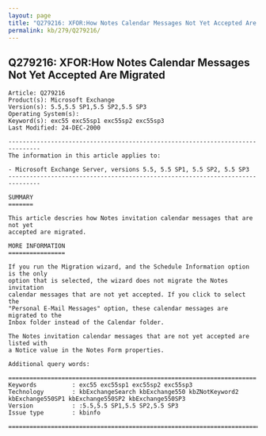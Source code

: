 ```yaml
---
layout: page
title: "Q279216: XFOR:How Notes Calendar Messages Not Yet Accepted Are Migrated"
permalink: kb/279/Q279216/
---
```


## Q279216: XFOR:How Notes Calendar Messages Not Yet Accepted Are Migrated

	Article: Q279216
	Product(s): Microsoft Exchange
	Version(s): 5.5,5.5 SP1,5.5 SP2,5.5 SP3
	Operating System(s): 
	Keyword(s): exc55 exc55sp1 exc55sp2 exc55sp3
	Last Modified: 24-DEC-2000
	
	-------------------------------------------------------------------------------
	The information in this article applies to:
	
	- Microsoft Exchange Server, versions 5.5, 5.5 SP1, 5.5 SP2, 5.5 SP3 
	-------------------------------------------------------------------------------
	
	SUMMARY
	=======
	
	This article descries how Notes invitation calendar messages that are not yet
	accepted are migrated.
	
	MORE INFORMATION
	================
	
	If you run the Migration wizard, and the Schedule Information option is the only
	option that is selected, the wizard does not migrate the Notes invitation
	calendar messages that are not yet accepted. If you click to select the
	"Personal E-Mail Messages" option, these calendar messages are migrated to the
	Inbox folder instead of the Calendar folder.
	
	The Notes invitation calendar messages that are not yet accepted are listed with
	a Notice value in the Notes Form properties.
	
	Additional query words:
	
	======================================================================
	Keywords          : exc55 exc55sp1 exc55sp2 exc55sp3 
	Technology        : kbExchangeSearch kbExchange550 kbZNotKeyword2 kbExchange550SP1 kbExchange550SP2 kbExchange550SP3
	Version           : :5.5,5.5 SP1,5.5 SP2,5.5 SP3
	Issue type        : kbinfo
	
	=============================================================================
	
